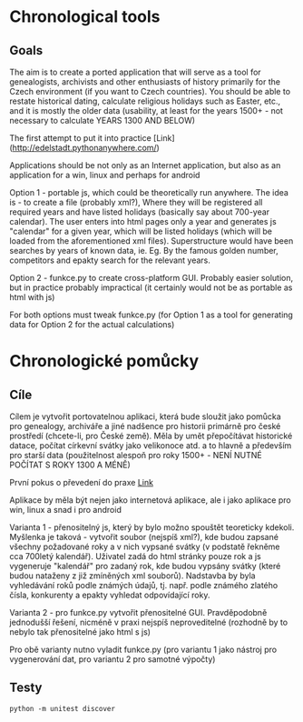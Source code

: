 Chronological tools
=====================

Goals
----

The aim is to create a ported application that will serve as a tool for genealogists, archivists and other enthusiasts of history primarily for the Czech environment (if you want to Czech countries).
You should be able to restate historical dating, calculate religious holidays such as Easter, etc., and it is mostly the older data (usability, at least for the years 1500+ - not necessary to calculate YEARS 1300 AND BELOW)

The first attempt to put it into practice
[Link] (http://edelstadt.pythonanywhere.com/)

Applications should be not only as an Internet application, but also as an application for a win, linux and perhaps for android

Option 1 - portable js, which could be theoretically run anywhere. The idea is - to create a file (probably xml?), Where they will be registered all required years and have listed holidays (basically say about 700-year calendar). The user enters into html pages only a year and generates js "calendar" for a given year, which will be listed holidays (which will be loaded from the aforementioned xml files). Superstructure would have been searches by years of known data, ie. Eg. By the famous golden number, competitors and epakty search for the relevant years.

Option 2 - funkce.py to create cross-platform GUI. Probably easier solution, but in practice probably impractical (it certainly would not be as portable as html with js)

For both options must tweak funkce.py (for Option 1 as a tool for generating data for Option 2 for the actual calculations)

Chronologické pomůcky
=====================

Cíle
----

Cílem je vytvořit portovatelnou aplikaci, která bude sloužit jako pomůcka pro genealogy, archiváře a jiné nadšence pro historii primárně pro české prostředí (chcete-li, pro České země).
Měla by umět přepočítávat historické datace, počítat církevní svátky jako velikonoce atd. a to hlavně a především pro starší data (použitelnost alespoň pro roky 1500+ - NENÍ NUTNÉ POČÍTAT S ROKY 1300 A MÉNĚ)

První pokus o převedení do praxe
[Link](http://edelstadt.pythonanywhere.com/)

Aplikace by měla být nejen jako internetová aplikace, ale i jako aplikace pro win, linux a snad i pro android

Varianta 1 - přenositelný js, který by bylo možno spouštět teoreticky kdekoli. Myšlenka je taková - vytvořit soubor (nejspíš xml?), kde budou zapsané všechny požadované roky a v nich vypsané svátky (v podstatě řekněme cca 700letý kalendář). Uživatel zadá do html stránky pouze rok a js vygeneruje "kalendář" pro zadaný rok, kde budou vypsány svátky (které budou nataženy z již zmíněných xml souborů). Nadstavba by byla vyhledávání roků podle známých údajů, tj. např. podle známého zlatého čísla, konkurenty a epakty vyhledat odpovídající roky.

Varianta 2 - pro funkce.py vytvořit přenositelné GUI. Pravděpodobně jednodušší řešení, nicméně v praxi nejspíš neproveditelné (rozhodně by to nebylo tak přenositelné jako html s js)

Pro obě varianty nutno vyladit funkce.py (pro variantu 1 jako nástroj pro vygenerování dat, pro variantu 2 pro samotné výpočty)


Testy
-----

```python -m unitest discover```
